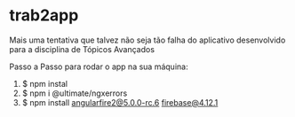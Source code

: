 # trab2app
Mais uma tentativa que talvez não seja tão falha do aplicativo desenvolvido para a disciplina de Tópicos Avançados


Passo a Passo para rodar o app na sua máquina: 

1)  $ npm instal
2)  $ npm i @ultimate/ngxerrors 
3)  $ npm install angularfire2@5.0.0-rc.6 firebase@4.12.1
